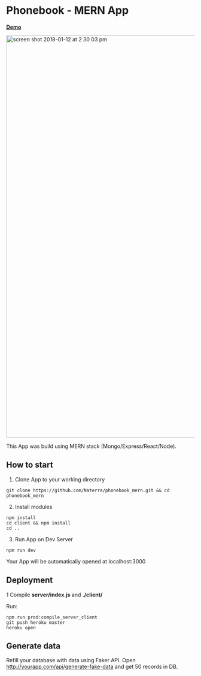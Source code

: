 # Phonebook - MERN App 

<b><a target="_blank" href="https://phonebook-mern.herokuapp.com">Demo</a></b>


<img width="1075" alt="screen shot 2018-01-12 at 2 30 03 pm" src="https://user-images.githubusercontent.com/8204364/34891950-6b17fe48-f7a5-11e7-9e6e-ad14e68b0cf9.png">


This App was build using MERN stack (Mongo/Express/React/Node).

## How to start

1. Clone App to your working directory
<pre>
<code>git clone https://github.com/Naterra/phonebook_mern.git && cd phonebook_mern
</code></pre>

2. Install modules
<pre>
<code>npm install
cd client && npm install
cd ..
</code></pre>
3. Run App on Dev Server

<pre>
<code>npm run dev
</code></pre>
Your App will be automatically opened at localhost:3000

## Deployment

1 Compile <b>server/index.js</b> and <b>./client/</b>

Run:
<pre>
<code>npm run prod:compile_server_client
git push heroku master
heroku open</code>
</pre>

## Generate data
Refill your database with data using Faker API.
Open http://yourapp.com/api/generate-fake-data and get 50 records in DB.

